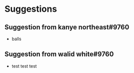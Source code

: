 # Suggestions

## Suggestion from kanye northeast#9760
-  balls
## Suggestion from walid white#9760
-  test test    test